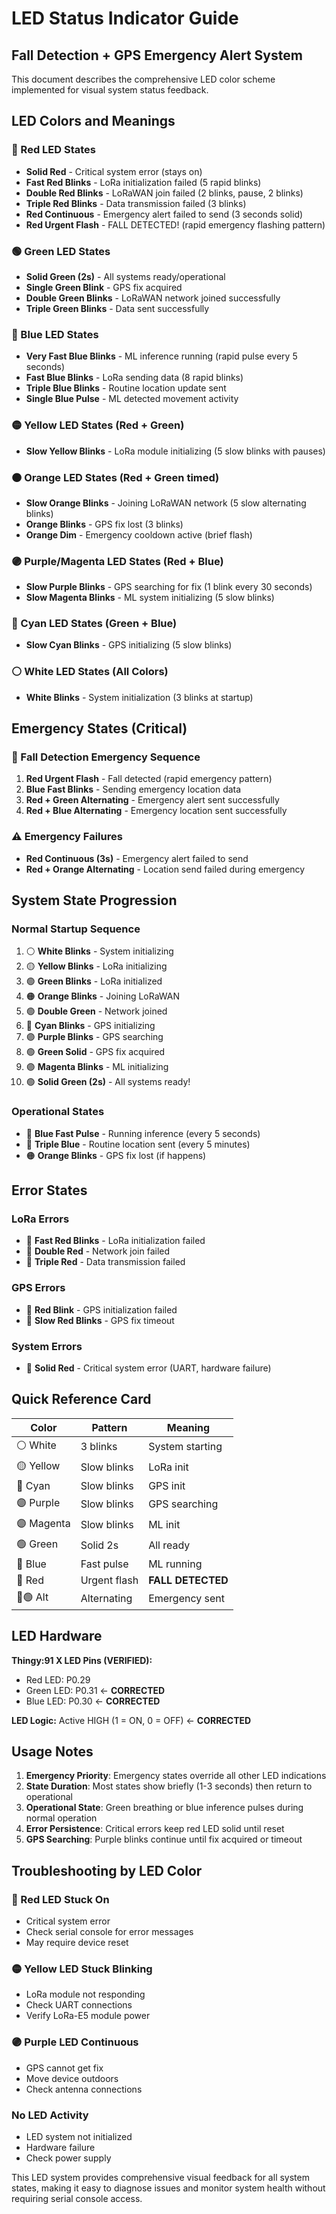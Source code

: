 # LED Status Indicator Guide
## Fall Detection + GPS Emergency Alert System

This document describes the comprehensive LED color scheme implemented for visual system status feedback.

## LED Colors and Meanings

### 🔴 Red LED States
- **Solid Red** - Critical system error (stays on)
- **Fast Red Blinks** - LoRa initialization failed (5 rapid blinks)
- **Double Red Blinks** - LoRaWAN join failed (2 blinks, pause, 2 blinks)
- **Triple Red Blinks** - Data transmission failed (3 blinks)
- **Red Continuous** - Emergency alert failed to send (3 seconds solid)
- **Red Urgent Flash** - FALL DETECTED! (rapid emergency flashing pattern)

### 🟢 Green LED States
- **Solid Green (2s)** - All systems ready/operational
- **Single Green Blink** - GPS fix acquired
- **Double Green Blinks** - LoRaWAN network joined successfully
- **Triple Green Blinks** - Data sent successfully

### 🔵 Blue LED States
- **Very Fast Blue Blinks** - ML inference running (rapid pulse every 5 seconds)
- **Fast Blue Blinks** - LoRa sending data (8 rapid blinks)
- **Triple Blue Blinks** - Routine location update sent
- **Single Blue Pulse** - ML detected movement activity

### 🟡 Yellow LED States (Red + Green)
- **Slow Yellow Blinks** - LoRa module initializing (5 slow blinks with pauses)

### 🟠 Orange LED States (Red + Green timed)
- **Slow Orange Blinks** - Joining LoRaWAN network (5 slow alternating blinks)
- **Orange Blinks** - GPS fix lost (3 blinks)
- **Orange Dim** - Emergency cooldown active (brief flash)

### 🟣 Purple/Magenta LED States (Red + Blue)
- **Slow Purple Blinks** - GPS searching for fix (1 blink every 30 seconds)
- **Slow Magenta Blinks** - ML system initializing (5 slow blinks)

### 🩵 Cyan LED States (Green + Blue)
- **Slow Cyan Blinks** - GPS initializing (5 slow blinks)

### ⚪ White LED States (All Colors)
- **White Blinks** - System initialization (3 blinks at startup)

## Emergency States (Critical)

### 🚨 Fall Detection Emergency Sequence
1. **Red Urgent Flash** - Fall detected (rapid emergency pattern)
2. **Blue Fast Blinks** - Sending emergency location data
3. **Red + Green Alternating** - Emergency alert sent successfully
4. **Red + Blue Alternating** - Emergency location sent successfully

### ⚠️ Emergency Failures
- **Red Continuous (3s)** - Emergency alert failed to send
- **Red + Orange Alternating** - Location send failed during emergency

## System State Progression

### Normal Startup Sequence
1. ⚪ **White Blinks** - System initializing
2. 🟡 **Yellow Blinks** - LoRa initializing
3. 🟢 **Green Blinks** - LoRa initialized
4. 🟠 **Orange Blinks** - Joining LoRaWAN
5. 🟢 **Double Green** - Network joined
6. 🩵 **Cyan Blinks** - GPS initializing
7. 🟣 **Purple Blinks** - GPS searching
8. 🟢 **Green Solid** - GPS fix acquired
9. 🟣 **Magenta Blinks** - ML initializing
10. 🟢 **Solid Green (2s)** - All systems ready!

### Operational States
- 🔵 **Blue Fast Pulse** - Running inference (every 5 seconds)
- 🔵 **Triple Blue** - Routine location sent (every 5 minutes)
- 🟠 **Orange Blinks** - GPS fix lost (if happens)

## Error States

### LoRa Errors
- 🔴 **Fast Red Blinks** - LoRa initialization failed
- 🔴 **Double Red** - Network join failed
- 🔴 **Triple Red** - Data transmission failed

### GPS Errors
- 🔴 **Red Blink** - GPS initialization failed
- 🔴 **Slow Red Blinks** - GPS fix timeout

### System Errors
- 🔴 **Solid Red** - Critical system error (UART, hardware failure)

## Quick Reference Card

| Color | Pattern | Meaning |
|-------|---------|---------|
| ⚪ White | 3 blinks | System starting |
| 🟡 Yellow | Slow blinks | LoRa init |
| 🩵 Cyan | Slow blinks | GPS init |
| 🟣 Purple | Slow blinks | GPS searching |
| 🟣 Magenta | Slow blinks | ML init |
| 🟢 Green | Solid 2s | All ready |
| 🔵 Blue | Fast pulse | ML running |
| 🔴 Red | Urgent flash | **FALL DETECTED** |
| 🔴🟢 Alt | Alternating | Emergency sent |

## LED Hardware

**Thingy:91 X LED Pins (VERIFIED):**
- Red LED: P0.29
- Green LED: P0.31  ← **CORRECTED**
- Blue LED: P0.30   ← **CORRECTED**

**LED Logic:** Active HIGH (1 = ON, 0 = OFF) ← **CORRECTED**

## Usage Notes

1. **Emergency Priority**: Emergency states override all other LED indications
2. **State Duration**: Most states show briefly (1-3 seconds) then return to operational
3. **Operational State**: Green breathing or blue inference pulses during normal operation
4. **Error Persistence**: Critical errors keep red LED solid until reset
5. **GPS Searching**: Purple blinks continue until fix acquired or timeout

## Troubleshooting by LED Color

### 🔴 Red LED Stuck On
- Critical system error
- Check serial console for error messages
- May require device reset

### 🟡 Yellow LED Stuck Blinking
- LoRa module not responding
- Check UART connections
- Verify LoRa-E5 module power

### 🟣 Purple LED Continuous
- GPS cannot get fix
- Move device outdoors
- Check antenna connections

### No LED Activity
- LED system not initialized
- Hardware failure
- Check power supply

This LED system provides comprehensive visual feedback for all system states, making it easy to diagnose issues and monitor system health without requiring serial console access.